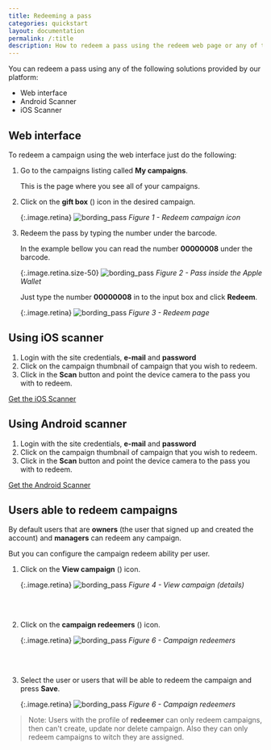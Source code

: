 ```yaml
---
title: Redeeming a pass
categories: quickstart
layout: documentation
permalink: /:title
description: How to redeem a pass using the redeem web page or any of the mobile apps and managing the redeemers (users that are allowed to redeem a given campaign).
---
```


You can redeem a pass using any of the following solutions provided by our platform:

- Web interface
- Android Scanner
- iOS Scanner

## Web interface

To redeem a campaign using the web interface just do the following:

1. Go to the campaigns listing called __My campaigns__.

    This is the page where you see all of your campaigns.

2. Click on the __gift box__ (<i class="fa fa-gift" aria-hidden="true"></i>) icon in the desired campaign.

    {:.image.retina}
    ![bording_pass](/assets/images/campaign_redeem_01.png)
    *Figure 1 - Redeem campaign icon*

3. Redeem the pass by typing the number under the barcode.

    In the example bellow you can read the number __00000008__ under the barcode.

    {:.image.retina.size-50}
    ![bording_pass](/assets/images/campaign_redeem_02.png)
    *Figure 2 - Pass inside the Apple Wallet*

    Just type the number __00000008__ in to the input box and click __Redeem__.

    {:.image.retina}
    ![bording_pass](/assets/images/campaign_redeem_03.png)
    *Figure 3 - Redeem page*

## Using iOS scanner

  1. Login with the site credentials, __e-mail__ and __password__
  2. Click on the campaign thumbnail of campaign that you wish to redeem.
  3. Click in the __Scan__ button and point the device camera to the pass you with to redeem.

  <a href="/scanners/#ios-scanner" class="btn-next">Get the iOS Scanner</a>

## Using Android scanner

1. Login with the site credentials, __e-mail__ and __password__
2. Click on the campaign thumbnail of campaign that you wish to redeem.
3. Click in the __Scan__ button and point the device camera to the pass you with to redeem.

<a href="/scanners/#android-scanner" class="btn-next">Get the Android Scanner</a>

## Users able to redeem campaigns

By default users that are __owners__ (the user that signed up and created the account) and __managers__ can redeem any campaign.

But you can configure the campaign redeem ability per user.

  1. Click on the __View campaign__ (<i class="fa fa-eye" aria-hidden="true"></i>) icon.

      {:.image.retina}
      ![bording_pass](/assets/images/campaign_redeem_04.png)
      *Figure 4 - View campaign (details)*

      <br />
      <br />

  2. Click on the __campaign redeemers__ (<i class="fa fa-users" aria-hidden="true"></i>) icon.

      {:.image.retina}
      ![bording_pass](/assets/images/campaign_redeem_05.png)
      *Figure 6 - Campaign redeemers*

      <br />
      <br />

  3. Select the user or users that will be able to redeem the campaign and press __Save__.

      {:.image.retina}
      ![bording_pass](/assets/images/campaign_redeem_06.png)
      *Figure 6 - Campaign redeemers*


> Note: Users with the profile of __redeemer__ can only redeem campaigns, then can't create, update nor delete campaign. Also they can only redeem campaigns to witch they are assigned.
